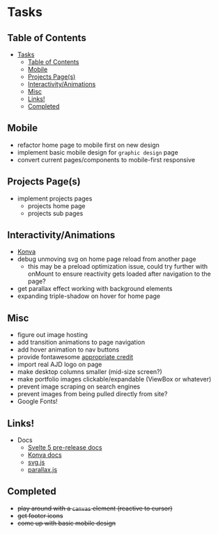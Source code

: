 # Tasks

## Table of Contents
- [Tasks](#tasks)
  - [Table of Contents](#table-of-contents)
  - [Mobile](#mobile)
  - [Projects Page(s)](#projects-pages)
  - [Interactivity/Animations](#interactivityanimations)
  - [Misc](#misc)
  - [Links!](#links)
  - [Completed](#completed)

## Mobile
  - refactor home page to mobile first on new design
  - implement basic mobile design for `graphic design` page
  - convert current pages/components to mobile-first responsive

## Projects Page(s)
  - implement projects pages
    - projects home page
    - projects sub pages

## Interactivity/Animations
  - [Konva](https://konvajs.org/docs/overview.html)
  - debug unmoving svg on home page reload from another page 
    - this may be a preload optimization issue, could try further with onMount to ensure
      reactivity gets loaded after navigation to the page?
  - get parallax effect working with background elements
  - expanding triple-shadow on hover for home page

## Misc
  - figure out image hosting
  - add transition animations to page navigation
  - add hover animation to nav buttons
  - provide fontawesome [appropriate credit](https://creativecommons.org/licenses/by/4.0/)
  - import real AJD logo on page
  - make desktop columns smaller (mid-size screen?)
  - make portfolio images clickable/expandable (ViewBox or whatever)
  - prevent image scraping on search engines
  - prevent images from being pulled directly from site?
  - Google Fonts!

## Links!

- Docs
  - [Svelte 5 pre-release docs](https://svelte-5-preview.vercel.app/docs/introduction)
  - [Konva docs](https://konvajs.org/docs/overview.html)
  - [svg.js](https://konvajs.org/docs/overview.html)
  - [parallax.js](https://matthew.wagerfield.com/parallax/)

## Completed
  - ~~play around with a `canvas` element (reactive to cursor)~~
  - ~~get footer icons~~
  - ~~come up with basic mobile design~~